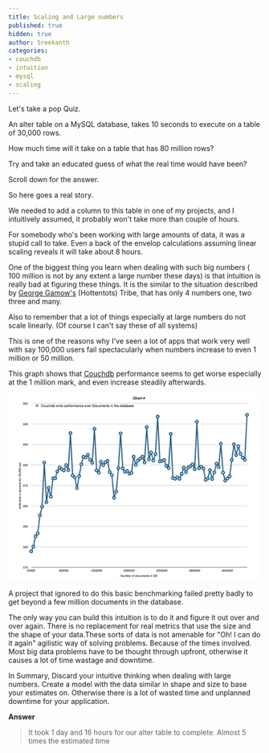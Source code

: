 ```yaml
---
title: Scaling and Large numbers
published: true
hidden: true
author: Sreekanth
categories:
- couchdb
- intuition
- mysql
- scaling
---
```

Let's take a pop Quiz.

An alter table on a MySQL database, takes 10 seconds to execute on a table of 30,000 rows.

How much time will it take on a  table that has 80 million rows?


Try and take an educated guess of what the real time would have been?

Scroll down for the  answer.

So here goes a real story.

We needed to add a column to this table in one of my projects, and I intuitively assumed, it probably won't take more than couple of hours.

For somebody who's been working with large amounts of data, it was a stupid call to take. Even a back of the envelop calculations assuming linear scaling reveals it will take about 8 hours.

One of the biggest thing you learn when dealing with such big numbers ( 100 million is not by any extent a large number these days) is that intuition is really bad at figuring these things. It is the similar to the situation described by [George Gamow's](http://www.amazon.com/One-Two-Three-Infinity-Speculations/dp/0486256642) (Hottentots) Tribe, that has only 4 numbers one, two three and many.

Also to remember that a lot of things especially at large numbers do not scale linearly. (Of course I can't say these of all systems)

This is one of the reasons why I've seen a lot of apps that work very well with say 100,000 users  fail spectacularly when numbers increase to even 1 million or 50 million.

This graph shows that [Couchdb](http://couchdb.apache.org/)
performance seems to get worse especially at the 1 million mark, and
even increase steadily afterwards.

![couchdb (1.1) write performance over 5 million docs on my laptop](/public/images/blog/couchdb-perf.jpg)

A project that ignored to do this basic benchmarking failed pretty badly to get beyond a few million documents in the database.

The only way  you can build this intuition is to do it and figure it out over and over again. There is no replacement for real metrics that use the size and the shape of your data.These sorts of data is not amenable for "Oh! I can do it again" agilistic way of solving problems. Because of the times involved. Most big data problems have to be thought through upfront, otherwise it causes a lot of time wastage and downtime.

In Summary, Discard your intuitive thinking when dealing with large  numbers. Create a model with the data similar in shape and size to base  your estimates on. Otherwise there is a lot of wasted time and unplanned downtime for your application.

**Answer**

> It took 1 day and 16 hours for our alter table to complete. Almost 5 times the estimated time
